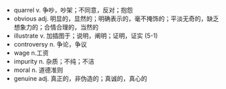 - quarrel v. 争吵，吵架；不同意，反对；抱怨
- obvious adj. 明显的，显然的；明确表示的，毫不掩饰的；平淡无奇的，缺乏想象力的；合情合理的，当然的
- illustrate v. 加插图于；说明，阐明；证明，证实 (5-1)
- controversy n. 争论，争议
- wage n.工资
- impurity n. 杂质；不纯；不洁
- moral n. 道德准则
- genuine adj. 真正的，非伪造的；真诚的，真心的